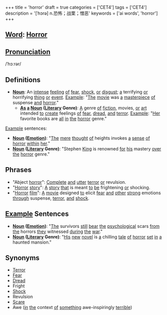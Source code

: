 +++
title = 'horror'
draft = true
categories = ['CET4']
tags = ['CET4']
description = '[ˈhɔrə] n.恐怖；战栗；憎恶'
keywords = ['ai words', 'horror']
+++

## [Word](/post/word/): [Horror](/post/horror/)

## [Pronunciation](/post/pronunciation/)
/ˈhɔːrər/

## Definitions
- **[Noun](/post/noun/)**: An [intense](/post/intense/) [feeling](/post/feeling/) [of](/post/of/) [fear](/post/fear/), [shock](/post/shock/), [or](/post/or/) [disgust](/post/disgust/); [a](/post/a/) terrifying [or](/post/or/) horrifying [thing](/post/thing/) [or](/post/or/) [event](/post/event/). [Example](/post/example/): "[The](/post/the/) [movie](/post/movie/) was [a](/post/a/) [masterpiece](/post/masterpiece/) [of](/post/of/) suspense [and](/post/and/) [horror](/post/horror/)."
  - **[As](/post/as/) [a](/post/a/) [Noun](/post/noun/) ([Literary](/post/literary/) Genre)**: [A](/post/a/) genre [of](/post/of/) [fiction](/post/fiction/), movies, [or](/post/or/) [art](/post/art/) intended [to](/post/to/) [create](/post/create/) feelings [of](/post/of/) [fear](/post/fear/), [dread](/post/dread/), [and](/post/and/) [terror](/post/terror/). [Example](/post/example/): "[Her](/post/her/) favorite books are [all](/post/all/) [in](/post/in/) [the](/post/the/) [horror](/post/horror/) genre."

[Example](/post/example/) sentences:
- **[Noun](/post/noun/) ([Emotion](/post/emotion/))**: "[The](/post/the/) [mere](/post/mere/) [thought](/post/thought/) [of](/post/of/) heights invokes [a](/post/a/) [sense](/post/sense/) [of](/post/of/) [horror](/post/horror/) [within](/post/within/) [her](/post/her/)."
- **[Noun](/post/noun/) ([Literary](/post/literary/) Genre)**: "Stephen [King](/post/king/) is renowned [for](/post/for/) [his](/post/his/) mastery [over](/post/over/) [the](/post/the/) [horror](/post/horror/) genre."

## Phrases
- "Abject [horror](/post/horror/)": [Complete](/post/complete/) [and](/post/and/) [utter](/post/utter/) [terror](/post/terror/) [or](/post/or/) revulsion.
- "[Horror](/post/horror/) [story](/post/story/)": [A](/post/a/) [story](/post/story/) [that](/post/that/) is meant [to](/post/to/) [be](/post/be/) frightening [or](/post/or/) shocking.
- "[Horror](/post/horror/) [film](/post/film/)": [A](/post/a/) [movie](/post/movie/) designed [to](/post/to/) elicit [fear](/post/fear/) [and](/post/and/) [other](/post/other/) [strong](/post/strong/) emotions [through](/post/through/) suspense, [terror](/post/terror/), [and](/post/and/) [shock](/post/shock/).

## [Example](/post/example/) Sentences
- **[Noun](/post/noun/) ([Emotion](/post/emotion/))**: "[The](/post/the/) survivors [still](/post/still/) [bear](/post/bear/) [the](/post/the/) [psychological](/post/psychological/) scars [from](/post/from/) [the](/post/the/) horrors [they](/post/they/) witnessed [during](/post/during/) [the](/post/the/) [war](/post/war/)."
- **[Noun](/post/noun/) ([Literary](/post/literary/) Genre)**: "[His](/post/his/) [new](/post/new/) [novel](/post/novel/) is [a](/post/a/) chilling [tale](/post/tale/) [of](/post/of/) [horror](/post/horror/) [set](/post/set/) [in](/post/in/) [a](/post/a/) haunted mansion."

## Synonyms
- [Terror](/post/terror/)
- [Fear](/post/fear/)
- [Dread](/post/dread/)
- Fright
- [Shock](/post/shock/)
- Revulsion
- [Scare](/post/scare/)
- Awe ([in](/post/in/) [the](/post/the/) context [of](/post/of/) [something](/post/something/) awe-inspiringly [terrible](/post/terrible/))
